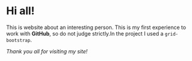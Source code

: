 # Hi all!

This is website about an interesting person. This is my first experience to work with **GitHub**, so do not judge strictly.In the project I used a `grid-bootstrap`.

_Thank you all for visiting my site!_
